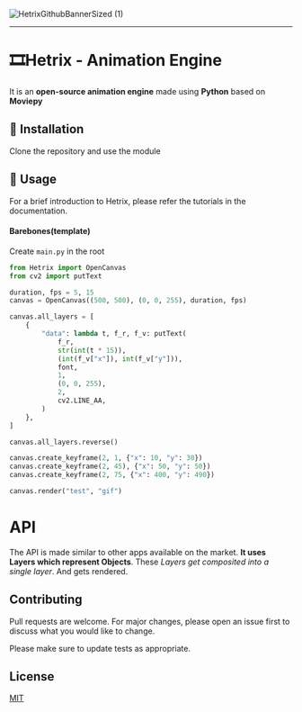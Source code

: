 ![HetrixGithubBannerSized (1)](https://user-images.githubusercontent.com/65646799/132937683-ba02e72d-e829-4b46-a73b-ee7cd6333273.png)

---

# 🎞Hetrix - Animation Engine

It is an **open-source animation engine** made using **Python** based on **Moviepy**

## 🔽 Installation

Clone the repository and use the module

## 💊 Usage

For a brief introduction to Hetrix, please refer the tutorials in the documentation.

#### Barebones(template)

Create `main.py` in the root

```python
from Hetrix import OpenCanvas
from cv2 import putText

duration, fps = 5, 15
canvas = OpenCanvas((500, 500), (0, 0, 255), duration, fps)

canvas.all_layers = [
    {
        "data": lambda t, f_r, f_v: putText(
            f_r,
            str(int(t * 15)),
            (int(f_v["x"]), int(f_v["y"])),
            font,
            1,
            (0, 0, 255),
            2,
            cv2.LINE_AA,
        )
    },
]

canvas.all_layers.reverse()

canvas.create_keyframe(2, 1, {"x": 10, "y": 30})
canvas.create_keyframe(2, 45), {"x": 50, "y": 50})
canvas.create_keyframe(2, 75, {"x": 400, "y": 490})

canvas.render("test", "gif")
```

# API

The API is made similar to other apps available on the market. **It uses Layers which represent Objects**. These _Layers get composited into a single layer_. And gets rendered.

## Contributing

Pull requests are welcome. For major changes, please open an issue first to discuss what you would like to change.

Please make sure to update tests as appropriate.

## License

[MIT](https://choosealicense.com/licenses/mit/)
